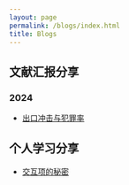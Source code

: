 ```yaml
---
layout: page
permalink: /blogs/index.html
title: Blogs
---
```


## 文献汇报分享

### 2024

- [出口冲击与犯罪率](https://xuanzhangjerry.github.io/blogs/slide.pdf)


## 个人学习分享
- [交互项的秘密](https://xuanzhangjerry.github.io/blogs/交互项.html)
